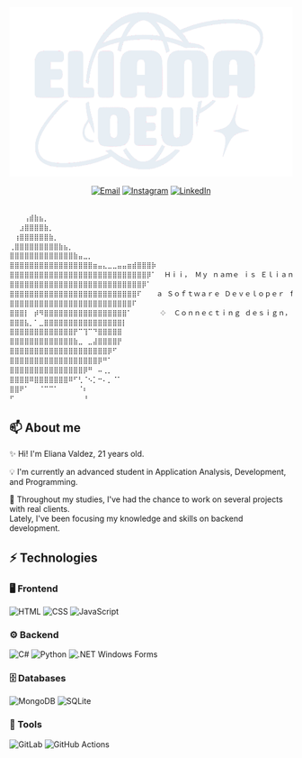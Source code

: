 <p align="center">
  <img src="assets/e-logo.png" alt="Eliana Dev Logo" height="300" width="700">
</p>
<center>


[![Email](https://img.shields.io/badge/Email-D14836?style=for-the-badge&logo=gmail&logoColor=white)](mailto:valdezeliana38@gmail.com)
[![Instagram](https://img.shields.io/badge/Instagram-%23E4405F?style=for-the-badge&logo=instagram&logoColor=white)](https://www.instagram.com/__whoisellie)
[![LinkedIn](https://img.shields.io/badge/LinkedIn-%230077B5?style=for-the-badge&logo=linkedin&logoColor=white)](https://www.linkedin.com/in/valdezeliana)

</center>

```bash

⠀⠀⠀⢠⣾⣷⣦⡀⠀⠀⠀⠀⠀⠀⠀⠀⠀⠀⠀⠀⠀⠀⠀⠀⠀⠀⠀⠀⠀⠀
⠀⠀⣰⣿⣿⣿⣿⣷⡀⠀⠀⠀⠀⠀⠀⠀⠀⠀⠀⠀⠀⠀⠀⠀⠀⠀⠀⠀⠀⠀
⠀⢰⣿⣿⣿⣿⣿⣿⣷⡀⠀⠀⠀⠀⠀⠀⠀⠀⠀⠀⠀⠀⠀⠀⠀⠀⠀⠀⠀⠀
⢀⣿⣿⣿⣿⣿⣿⣿⣿⣿⣷⣦⡀⠀⠀⠀⠀⠀⠀⠀⠀⠀⠀⠀⠀⠀⠀⠀⠀⠀
⣿⣿⣿⣿⣿⣿⣿⣿⣿⣿⣿⣿⣿⣷⣤⣀⡀⠀⠀⠀⠀⠀⠀⠀⠀⠀⠀⠀⠀⠀
⣿⣿⣿⣿⣿⣿⣿⣿⣿⣿⣿⣿⣿⣿⣿⣿⣿⣶⣤⣄⣀⣀⣤⣤⣶⣾⣿⣿⣿⡷
⣿⣿⣿⣿⣿⣿⣿⣿⣿⣿⣿⣿⣿⣿⣿⣿⣿⣿⣿⣿⣿⣿⣿⣿⣿⣿⣿⣿⡿⠁  Ｈｉｉ， Ｍｙ ｎａｍｅ ｉｓ Ｅｌｉａｎａ！♡
⣿⣿⣿⣿⣿⣿⣿⣿⣿⣿⣿⣿⣿⣿⣿⣿⣿⣿⣿⣿⣿⣿⣿⣿⣿⣿⣿⡿⠁   
⣿⣿⣿⣿⣿⣿⣿⣿⣿⣿⣿⣿⣿⣿⣿⣿⣿⣿⣿⣿⣿⣿⣿⣿⣿⣿⠏⠀⠀⠀ａ Ｓｏｆｔｗａｒｅ Ｄｅｖｅｌｏｐｅｒ ｆｒｏｍ Ｂｕｅｎｏｓ Ａｉｒｅｓ
⣿⣿⣿⣿⣿⣿⣿⣿⣿⣿⣿⣿⣿⣿⣿⣿⣿⣿⣿⣿⣿⣿⣿⣿⣿⠏⠀⠀⠀⠀
⣿⣿⣿⡇⠀⡾⠻⣿⣿⣿⣿⣿⣿⣿⣿⣿⣿⣿⣿⣿⣿⣿⣿⣿⠁⠀⠀⠀⠀⠀ 𔓕  Ｃｏｎｎｅｃｔｉｎｇ ｄｅｓｉｇｎ， ｃｏｄｅ ａｎｄ ｆｕｎｃｔｉｏｎａｌｉｔｙ 𔓕
⣿⣿⣿⣧⡀⠁⣀⣿⣿⣿⣿⣿⣿⣿⣿⣿⣿⣿⣿⣿⣿⣿⣿⡇⠀⠀⠀⠀⠀⠀
⣿⣿⣿⣿⣿⣿⣿⣿⣿⣿⣿⣿⣿⡟⠉⢹⠉⠙⣿⣿⣿⣿⣿⠀⠀⠀⠀⠀⠀⠀
⣿⣿⣿⣿⣿⣿⣿⣿⣿⣿⣿⣿⣿⣷⣀⠀⣀⣼⣿⣿⣿⣿⡟⠀⠀⠀⠀⠀⠀⠀
⣿⣿⣿⣿⣿⣿⣿⣿⣿⣿⣿⣿⣿⣿⣿⣿⣿⣿⣿⣿⡿⠋⠀⠀⠀⠀⠀⠀⠀⠀
⣿⣿⣿⣿⣿⣿⣿⣿⣿⣿⣿⣿⣿⣿⣿⣿⣿⣿⡿⠛⠁⠀⠀⠀⠀⠀⠀⠀⠀⠀
⣿⣿⣿⣿⣿⣿⣿⣿⣿⣿⣿⣿⣿⣿⣿⡿⠛⠀⠤⢀⡀⠀⠀⠀⠀⠀⠀⠀⠀⠀
⣿⣿⣿⣿⠿⣿⣿⣿⣿⣿⣿⣿⠿⠋⢃⠈⠢⡁⠒⠄⡀⠈⠁⠀⠀⠀⠀⠀⠀⠀
⣿⣿⠟⠁⠀⠀⠈⠉⠉⠁⠀⠀⠀⠀⠈⠆⠀⠀⠀⠀⠀⠀⠀⠀⠀⠀⠀⠀⠀⠀
⠋⠀⠀⠀⠀⠀⠀⠀⠀⠀⠀⠀⠀⠀⠀⠘⠀⠀⠀⠀⠀⠀⠀⠀⠀⠀⠀⠀⠀⠀

```

## 📫 About me

✨ Hi! I'm Eliana Valdez, 21 years old.

💡 I'm currently an advanced student in Application Analysis, Development, and Programming.

🚀 Throughout my studies, I've had the chance to work on several projects with real clients.  
Lately, I've been focusing my knowledge and skills on backend development.

## ⚡ Technologies

### 🖥️ Frontend

![HTML](https://img.shields.io/badge/html-orange?style=for-the-badge&logo=html5&logoColor=orange&labelColor=white)
![CSS](https://img.shields.io/badge/css-673499?style=for-the-badge&logo=css&logoColor=673499&labelColor=white)
![JavaScript](https://img.shields.io/badge/javascript-yellow?style=for-the-badge&logo=javascript&logoColor=yellow&labelColor=white)

### ⚙️ Backend

![C#](https://img.shields.io/badge/csharp-purple?style=for-the-badge&logo=sharp&logoColor=purple&labelColor=white)
![Python](https://img.shields.io/badge/python-336fa0?style=for-the-badge&logo=python&logoColor=336fa0&labelColor=white)
![.NET Windows Forms](https://img.shields.io/badge/.net%20Windows%20Forms-5C2D91?style=for-the-badge&logo=.net&logoColor=5C2D91&labelColor=white)

### 🗄️ Databases

![MongoDB](https://img.shields.io/badge/mongodb-darkgreen?style=for-the-badge&logo=mongodb&logoColor=darkgreen&labelColor=white)
![SQLite](https://img.shields.io/badge/sql:%20mssql-003B57?style=for-the-badge&logo=sqlite&logoColor=003B57&labelColor=white)

### 🔧 Tools

![GitLab](https://img.shields.io/badge/gitlab-orange?style=for-the-badge&logo=gitlab&logoColor=orange&labelColor=white)
![GitHub Actions](https://img.shields.io/badge/github-black?style=for-the-badge&logo=github&logoColor=black&labelColor=white)

